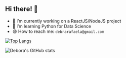## Hi there! 👋

- 🔭 I’m currently working on a ReactJS/NodeJS project
- 🌱 I’m learning Python for Data Science
- 😄 How to reach me: `debrarafaela@gmail.com`


[![Top Langs](https://github-readme-stats.vercel.app/api/top-langs/?username=debora28&langs_count=6)](https://github.com/debora28/github-readme-stats)


![Debora's GitHub stats](https://github-readme-stats.vercel.app/api?username=debora28&show_icons=true&theme=gradient)


